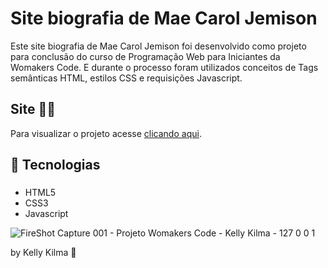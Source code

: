 # Site biografia de Mae Carol Jemison 

Este site biografia de Mae Carol Jemison foi desenvolvido como projeto para conclusão do curso de Programação Web para Iniciantes da Womakers Code.
E durante o processo foram utilizados conceitos de Tags semânticas HTML, estilos CSS e requisições Javascript. 

## Site :woman_astronaut:
Para visualizar o projeto acesse [clicando aqui](https://kellykilmadesousa.github.io/WOMAKERSCODE/).

## :rocket:  Tecnologias

###
- HTML5
- CSS3 
- Javascript

![FireShot Capture 001 - Projeto Womakers Code - Kelly Kilma - 127 0 0 1](https://github.com/kellykilmadesousa/WOMAKERSCODE/assets/107444658/c7c27c83-2c97-4387-91a5-b9eeb29ce47b)

by Kelly Kilma :art:
